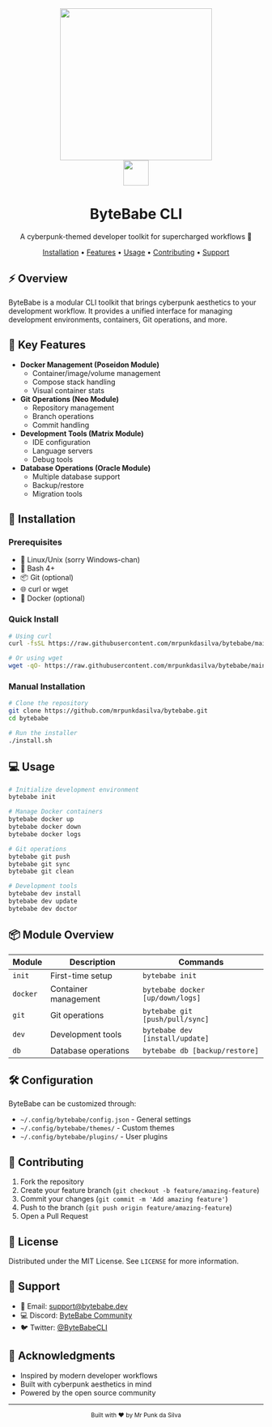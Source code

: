 
<div align="center">
  <img height="300" src="https://github.com/user-attachments/assets/924b4161-f63a-4ec3-bebb-00d74eff7b73" />
  <br/>
  <img height="50" src=".github/ByteBabe.svg" />

  <h1>ByteBabe CLI</h1>
  <p>A cyberpunk-themed developer toolkit for supercharged workflows 🚀</p>

  <p>
    <a href="#installation">Installation</a> •
    <a href="#key-features">Features</a> •
    <a href="#usage">Usage</a> •
    <a href="#contributing">Contributing</a> •
    <a href="#support">Support</a>
  </p>
</div>

## ⚡ Overview

ByteBabe is a modular CLI toolkit that brings cyberpunk aesthetics to your development workflow. It provides a unified interface for managing development environments, containers, Git operations, and more.

## 🎯 Key Features

- **Docker Management (Poseidon Module)**
  - Container/image/volume management
  - Compose stack handling
  - Visual container stats
- **Git Operations (Neo Module)**
  - Repository management
  - Branch operations
  - Commit handling
- **Development Tools (Matrix Module)**
  - IDE configuration
  - Language servers
  - Debug tools
- **Database Operations (Oracle Module)**
  - Multiple database support
  - Backup/restore
  - Migration tools

## 🚀 Installation

### Prerequisites
- 🐧 Linux/Unix (sorry Windows-chan)
- 🐚 Bash 4+
- 📦 Git (optional)
- 🌐 curl or wget
- 🐳 Docker (optional)

### Quick Install
```bash
# Using curl
curl -fsSL https://raw.githubusercontent.com/mrpunkdasilva/bytebabe/main/install.sh | bash

# Or using wget
wget -qO- https://raw.githubusercontent.com/mrpunkdasilva/bytebabe/main/install.sh | bash
```

### Manual Installation
```bash
# Clone the repository
git clone https://github.com/mrpunkdasilva/bytebabe.git
cd bytebabe

# Run the installer
./install.sh
```

## 💻 Usage

```bash
# Initialize development environment
bytebabe init

# Manage Docker containers
bytebabe docker up
bytebabe docker down
bytebabe docker logs

# Git operations
bytebabe git push
bytebabe git sync
bytebabe git clean

# Development tools
bytebabe dev install
bytebabe dev update
bytebabe dev doctor
```

## 📦 Module Overview

| Module | Description | Commands |
|--------|-------------|----------|
| `init` | First-time setup | `bytebabe init` |
| `docker` | Container management | `bytebabe docker [up/down/logs]` |
| `git` | Git operations | `bytebabe git [push/pull/sync]` |
| `dev` | Development tools | `bytebabe dev [install/update]` |
| `db` | Database operations | `bytebabe db [backup/restore]` |

## 🛠️ Configuration

ByteBabe can be customized through:
- `~/.config/bytebabe/config.json` - General settings
- `~/.config/bytebabe/themes/` - Custom themes
- `~/.config/bytebabe/plugins/` - User plugins

## 🤝 Contributing

1. Fork the repository
2. Create your feature branch (`git checkout -b feature/amazing-feature`)
3. Commit your changes (`git commit -m 'Add amazing feature'`)
4. Push to the branch (`git push origin feature/amazing-feature`)
5. Open a Pull Request

## 📝 License

Distributed under the MIT License. See `LICENSE` for more information.

## 💬 Support

- 📧 Email: support@bytebabe.dev
- 💻 Discord: [ByteBabe Community](https://discord.gg/bytebabe)
- 🐦 Twitter: [@ByteBabeCLI](https://twitter.com/ByteBabeCLI)

## 🌟 Acknowledgments

- Inspired by modern developer workflows
- Built with cyberpunk aesthetics in mind
- Powered by the open source community

---

<div align="center">
  <sub>Built with ❤️ by Mr Punk da Silva</sub>
</div>
